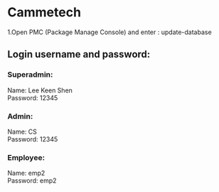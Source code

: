 # Cammetech
1.Open PMC (Package Manage Console) and enter : update-database

## Login username and password:
### Superadmin:
Name: Lee Keen Shen<br/>
Password: 12345<br/>

### Admin:
Name: CS<br/>
Password: 12345<br/>

### Employee:
Name: emp2<br/>
Password: emp2<br/>
